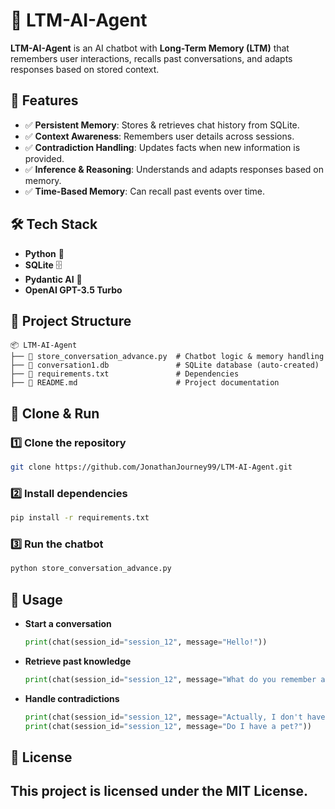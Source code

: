 # 🤖 LTM-AI-Agent  

**LTM-AI-Agent** is an AI chatbot with **Long-Term Memory (LTM)** that remembers user interactions, recalls past conversations, and adapts responses based on stored context.  

## 🚀 Features  
- ✅ **Persistent Memory**: Stores & retrieves chat history from SQLite.  
- ✅ **Context Awareness**: Remembers user details across sessions.  
- ✅ **Contradiction Handling**: Updates facts when new information is provided.  
- ✅ **Inference & Reasoning**: Understands and adapts responses based on memory.  
- ✅ **Time-Based Memory**: Can recall past events over time.  

## 🛠 Tech Stack  
- **Python** 🐍  
- **SQLite** 🗄️  
- **Pydantic AI** 🤖  
- **OpenAI GPT-3.5 Turbo**  

## 📂 Project Structure  
```
📦 LTM-AI-Agent
├── 📜 store_conversation_advance.py  # Chatbot logic & memory handling
├── 📜 conversation1.db               # SQLite database (auto-created)
├── 📜 requirements.txt               # Dependencies
├── 📜 README.md                      # Project documentation
```

## 🚀 Clone & Run  

### 1️⃣ Clone the repository  
```sh
git clone https://github.com/JonathanJourney99/LTM-AI-Agent.git
```

### 2️⃣ Install dependencies  
```sh
pip install -r requirements.txt
```

### 3️⃣ Run the chatbot  
```sh
python store_conversation_advance.py
```

## 📌 Usage  

- **Start a conversation**  
  ```python
  print(chat(session_id="session_12", message="Hello!"))
  ```

- **Retrieve past knowledge**  
  ```python
  print(chat(session_id="session_12", message="What do you remember about me?"))
  ```

- **Handle contradictions**  
  ```python
  print(chat(session_id="session_12", message="Actually, I don't have a pet."))
  print(chat(session_id="session_12", message="Do I have a pet?"))
  ```
## 📜 License  
This project is licensed under the **MIT License**.  
---
